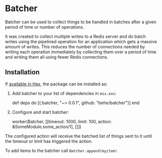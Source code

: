 # Batcher

Batcher can be used to collect things to be handled in batches after a given
period of time or number of operations.

It was created to collect multiple writes to a Redis server and do batch writes
using the pipelined operation for an application which gets a massive amount of
writes. This reduces the number of connections needed by writing each operation
immediately by collecting them over a period of time and writing them all using
fewer Redis connections.

## Installation

If [available in Hex](https://hex.pm/docs/publish), the package can be installed as:

  1. Add batcher to your list of dependencies in `mix.exs`:

        def deps do
          [{:batcher, "~> 0.0.1", github: "behe/batcher"}]
        end

  2. Configure and start batcher:

        worker(Batcher, [[timeout: 1000, limit: 100, action: &SomeModule.some_action/1], []])

  The configured action will receive the batched list of things sent to it until the
  timeout or limit has triggered the action.

  To add items to the batcher call `Batcher.append(myitem)`

